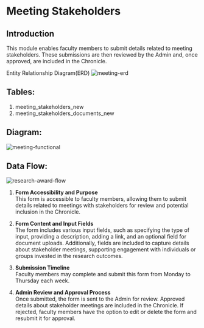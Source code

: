 ﻿



  
  

#  Meeting Stakeholders

  

## Introduction

  

This module enables faculty members to submit details related to meeting stakeholders. These submissions are then reviewed by the Admin and, once approved, are included in the Chronicle.

  

Entity Relationship Diagram(ERD)
<img src="https://i.ibb.co/xGtgnLQ/meeting-erd.png" alt="meeting-erd" border="0">

## Tables:

  

1. meeting_stakeholders_new
2. meeting_stakeholders_documents_new



## Diagram:

<img src="https://i.ibb.co/Mg3mssP/meeting-functional.png" alt="meeting-functional" border="0">

## Data Flow:

<img src="https://i.ibb.co/b57x8J1/research-award-flow.png" alt="research-award-flow" border="0">

1. **Form Accessibility and Purpose**  
   This form is accessible to faculty members, allowing them to submit details related to meetings with stakeholders for review and potential inclusion in the Chronicle.

2. **Form Content and Input Fields**  
   The form includes various input fields, such as specifying the type of input, providing a description, adding a link, and an optional field for document uploads. Additionally, fields are included to capture details about stakeholder meetings, supporting engagement with individuals or groups invested in the research outcomes.

3. **Submission Timeline**  
   Faculty members may complete and submit this form from Monday to Thursday each week.

4. **Admin Review and Approval Process**  
   Once submitted, the form is sent to the Admin for review. Approved details about stakeholder meetings are included in the Chronicle. If rejected, faculty members have the option to edit or delete the form and resubmit it for approval.


